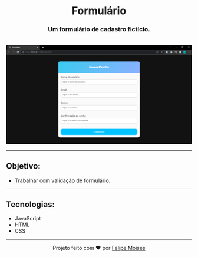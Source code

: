 <h1 align="center">Formulário</h1>

<h3 align="center">Um formulário de cadastro fictício.</h3> <br/>

<div align="center">
  <img src="./preview.png" alt="demonstração do projeto" >
</div>

---

<h2>Objetivo:</h2>

- Trabalhar com validação de formulário.

---

<h2>Tecnologias:</h2>

- JavaScript
- HTML
- CSS

---

<p align="center">Projeto feito com ❤️ por <a href="https://www.linkedin.com/in/felipems1/">Felipe Moises</a></p>
